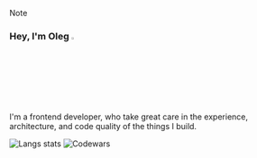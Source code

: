 > [!NOTE]
> ### Hey, I'm Oleg <img src="https://media.giphy.com/media/hvRJCLFzcasrR4ia7z/giphy.gif" width="3%">
> I'm a frontend developer, who take great care in the experience, architecture, and code quality of the things I build.

![Langs stats](https://github-readme-stats.vercel.app/api/top-langs/?username=Legabog&layout=compact)
![Codewars](https://github.r2v.ch/codewars?user=Legabog&name=true&hide_clan=true&stroke=%23b362ff&theme=light)

